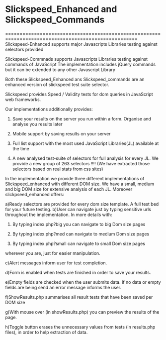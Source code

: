Slickspeed_Enhanced and Slickspeed_Commands
===================

====================================================================================================
Slickspeed-Enhanced supports major Javascripts Libraries testing against selectors provided

Slickspeed-Commnads supports Javascripts Libraries testing against commands of JavaScript
The implementation includes jQuery commands but it can be extended to any other Javascript Library 


Both these Slickspeed_Enhanced ans Slickspeed_commands are an enhanced version of slickspeed test suite selector.

Slickspeed provides Speed / Validity tests for dom queries in JavaScript web frameworks.

Our implementations additionally provides:

1. Save your results on the server you run within a form. Organise and analyse you results later

2. Mobile support by saving results on your server 

3. Full list support with the most used JavaScript Libraries(JL) available at the time

4. A new analysed test-suite of selectors for full analysis for every JL. We provide a new group of 263 selectors !!!!
(We have extracted those selectors based on real stats from css sites)

In the implementation we provide three different implementations of Slickspeed_enhanced with different DOM size.
We have a small, medium and big DOM size for extensive analysis of each JL.
Moreover slickpseed_enhanced offers:

a)Ready selectors are provided for every dom size template. A full test bed for your future testing.
b)User can navigate just by typing sensitive urls throughout the implementation. In more details with:

1. By typing index.php?big you can navigate to big Dom size pages

2. By typing index.php?med can navigate to medium Dom size pages

3. By typing index.php?small can navigate to small Dom size pages


wherever you are, just for easier manipulation.


c)Alert messages inform user for test completion.

d)Form is enabled when tests are finished in order to save your results. 

e)Empty fields are checked when the user submits data. If no data or empty fields are being send an error message informs the user.

f)ShowResults.php summarises all result tests that have been saved per DOM size

g)With mouse over (in showResults.php) you can preview the results of the page.

h)Toggle button erases the unnecessary values from tests (in results.php files), in order to help extraction of data.

